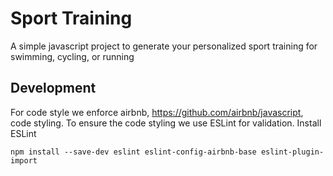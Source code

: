 # Sport Training
A simple javascript project to generate your personalized sport training for swimming, cycling, or running


## Development

For code style we enforce airbnb, https://github.com/airbnb/javascript, code styling.
To ensure the code styling we use ESLint for validation. Install ESLint
```
npm install --save-dev eslint eslint-config-airbnb-base eslint-plugin-import
```
